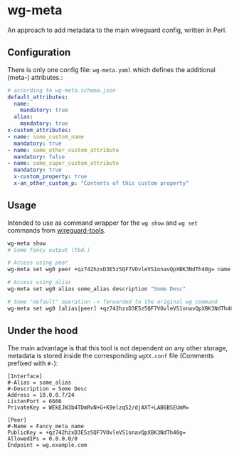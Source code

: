 # wg-meta
An approach to add metadata to the main wireguard config, written in Perl.

## Configuration
There is only one config file: `wg-meta.yaml` which defines the additional (meta-) attributes.:
```yaml
# according to wg-meta.schema.json
default_attributes:
  name:
    mandatory: true
  alias:
    mandatory: true
x-custom_attributes:
- name: some_custom_name
  mandatory: true
- name: some_other_custom_attribute
  mandatory: false
- name: some_super_custom_attribute
  mandatory: true
  x-custom_property: true
  x-an_other_custom_p: "Contents of this custom property" 
```
## Usage
Intended to use as command wrapper for the `wg show` and `wg set` commands from [wireguard-tools](https://manpages.debian.org/unstable/wireguard-tools/wg.8.en.html).
```bash
wg-meta show
# Some fancy output (tbd.)

# Access using peer
wg-meta set wg0 peer +qz742hzxD3E5z5QF7VOvleVS1onavQpXBK3NdTh40g= name Fancy_meta_name

# Access using alias
wg-meta set wg0 alias some_alias description "Some Desc"

# Some "default" operation -> forwarded to the original wg command
wg-meta set wg0 [alias|peer] +qz742hzxD3E5z5QF7VOvleVS1onavQpXBK3NdTh40g= allowed-ips 0.0.0.0/0
```
## Under the hood
The main advantage is that this tool is not dependent on any other storage, metadata is stored inside the corresponding
`wgXX.conf` file (Comments prefixed with `#-`):
```text
[Interface]
#-Alias = some_alias
#-Description = Some Desc
Address = 10.0.0.7/24
ListenPort = 6666
PrivateKey = WEkEJW3b4TDmRvN+G+K9elzq52/djAXT+LAB6BSEUmM=

[Peer]
#-Name = Fancy_meta_name
PublicKey = +qz742hzxD3E5z5QF7VOvleVS1onavQpXBK3NdTh40g=
AllowedIPs = 0.0.0.0/0
Endpoint = wg.example.com
```

